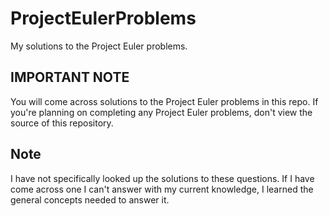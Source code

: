 # ProjectEulerProblems
My solutions to the Project Euler problems.

## IMPORTANT NOTE
You will come across solutions to the Project Euler problems in this repo. If you're planning on completing any Project Euler problems, don't view the source of this repository.

## Note
I have not specifically looked up the solutions to these questions. If I have come across one I can't answer with my current knowledge, I learned the general concepts needed to answer it.
